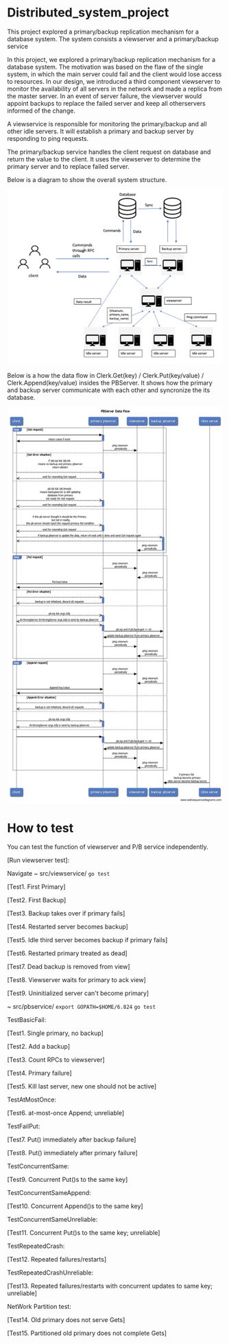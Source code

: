 # Distributed_system_project
This project explored a primary/backup replication mechanism for a database system. The system consists a viewserver and a primary/backup service 

In this project, we explored a primary/backup replication mechanism for a database system. The motivation was based on the flaw of the single system, in which the main server could fail and the client would lose access to resources. In our design, we introduced a third component viewserver to monitor the availability of all servers in the network and made a replica from the master server. In an event of server failure, the viewserver would appoint backups to replace the failed server and keep all otherservers informed of the change.

A viewservice is responsible for monitoring the primary/backup and all other idle servers.
It will establish a primary and backup server by responding to ping requests.

The primary/backup service handles the client request on database and return the value to the client. It uses the viewserver to determine the primary server and to replace failed server.

Below is a diagram to show the overall system structure.

![Screenshot](system_stru.png) 

Below is a how the data flow in Clerk.Get(key) / Clerk.Put(key/value) / Clerk.Append(key/value) insides the PBServer. It shows how the primary and backup server communicate with each other and syncronize the its database.

![Screenshot](data_flow.png) 


# How to test
You can test the function of viewserver and P/B service independently. 

[Run viewserver test]:

Navigate ~ src/viewservice/
```go test```


[Test1. First Primary]

[Test2. First Backup]

[Test3. Backup takes over if primary fails]

[Test4. Restarted server becomes backup]

[Test5. Idle third server becomes backup if primary fails]

[Test6. Restarted primary treated as dead]

[Test7. Dead backup is removed from view]

[Test8. Viewserver waits for primary to ack view]

[Test9. Uninitialized server can't become primary]

~ src/pbservice/
```export GOPATH=$HOME/6.824```
```go test```

TestBasicFail:

[Test1. Single primary, no backup]

[Test2. Add a backup]

[Test3. Count RPCs to viewserver]

[Test4. Primary failure]

[Test5. Kill last server, new one should not be active]

TestAtMostOnce:

[Test6. at-most-once Append; unreliable]

TestFailPut:

[Test7. Put() immediately after backup failure]

[Test8. Put() immediately after primary failure]

TestConcurrentSame:

[Test9. Concurrent Put()s to the same key]

TestConcurrentSameAppend:

[Test10. Concurrent Append()s to the same key]

TestConcurrentSameUnreliable:

[Test11. Concurrent Put()s to the same key; unreliable]

TestRepeatedCrash:

[Test12. Repeated failures/restarts]

TestRepeatedCrashUnreliable:

[Test13. Repeated failures/restarts with concurrent updates to same key; unreliable]

NetWork Partition test:

[Test14. Old primary does not serve Gets]

[Test15. Partitioned old primary does not complete Gets]




